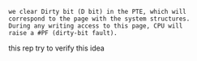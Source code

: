```
we clear Dirty bit (D bit) in the PTE, which will
correspond to the page with the system structures.
During any writing access to this page, CPU will
raise a #PF (dirty-bit fault).
```


this rep try to verify this idea